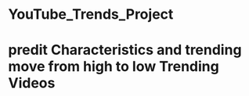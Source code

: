 # YouTube_Trends_Project 
# predit Characteristics and trending move from high to low Trending Videos
